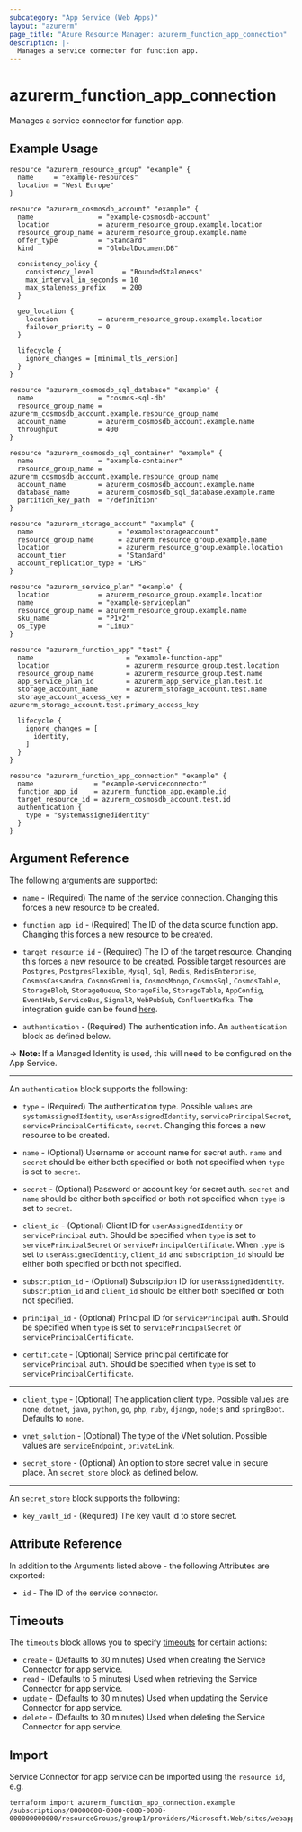 ```yaml
---
subcategory: "App Service (Web Apps)"
layout: "azurerm"
page_title: "Azure Resource Manager: azurerm_function_app_connection"
description: |-
  Manages a service connector for function app.
---
```


# azurerm_function_app_connection

Manages a service connector for function app.

## Example Usage

```hcl
resource "azurerm_resource_group" "example" {
  name     = "example-resources"
  location = "West Europe"
}

resource "azurerm_cosmosdb_account" "example" {
  name                = "example-cosmosdb-account"
  location            = azurerm_resource_group.example.location
  resource_group_name = azurerm_resource_group.example.name
  offer_type          = "Standard"
  kind                = "GlobalDocumentDB"

  consistency_policy {
    consistency_level       = "BoundedStaleness"
    max_interval_in_seconds = 10
    max_staleness_prefix    = 200
  }

  geo_location {
    location          = azurerm_resource_group.example.location
    failover_priority = 0
  }

  lifecycle {
    ignore_changes = [minimal_tls_version]
  }
}

resource "azurerm_cosmosdb_sql_database" "example" {
  name                = "cosmos-sql-db"
  resource_group_name = azurerm_cosmosdb_account.example.resource_group_name
  account_name        = azurerm_cosmosdb_account.example.name
  throughput          = 400
}

resource "azurerm_cosmosdb_sql_container" "example" {
  name                = "example-container"
  resource_group_name = azurerm_cosmosdb_account.example.resource_group_name
  account_name        = azurerm_cosmosdb_account.example.name
  database_name       = azurerm_cosmosdb_sql_database.example.name
  partition_key_path  = "/definition"
}

resource "azurerm_storage_account" "example" {
  name                     = "examplestorageaccount"
  resource_group_name      = azurerm_resource_group.example.name
  location                 = azurerm_resource_group.example.location
  account_tier             = "Standard"
  account_replication_type = "LRS"
}

resource "azurerm_service_plan" "example" {
  location            = azurerm_resource_group.example.location
  name                = "example-serviceplan"
  resource_group_name = azurerm_resource_group.example.name
  sku_name            = "P1v2"
  os_type             = "Linux"
}

resource "azurerm_function_app" "test" {
  name                       = "example-function-app"
  location                   = azurerm_resource_group.test.location
  resource_group_name        = azurerm_resource_group.test.name
  app_service_plan_id        = azurerm_app_service_plan.test.id
  storage_account_name       = azurerm_storage_account.test.name
  storage_account_access_key = azurerm_storage_account.test.primary_access_key

  lifecycle {
    ignore_changes = [
      identity,
    ]
  }
}

resource "azurerm_function_app_connection" "example" {
  name               = "example-serviceconnector"
  function_app_id    = azurerm_function_app.example.id
  target_resource_id = azurerm_cosmosdb_account.test.id
  authentication {
    type = "systemAssignedIdentity"
  }
}
```

## Argument Reference

The following arguments are supported:

* `name` - (Required) The name of the service connection. Changing this forces a new resource to be created.

* `function_app_id` - (Required) The ID of the data source function app. Changing this forces a new resource to be created.

* `target_resource_id` - (Required) The ID of the target resource. Changing this forces a new resource to be created. Possible target resources are `Postgres`, `PostgresFlexible`, `Mysql`, `Sql`, `Redis`, `RedisEnterprise`, `CosmosCassandra`, `CosmosGremlin`, `CosmosMongo`, `CosmosSql`, `CosmosTable`, `StorageBlob`, `StorageQueue`, `StorageFile`, `StorageTable`, `AppConfig`, `EventHub`, `ServiceBus`, `SignalR`, `WebPubSub`, `ConfluentKafka`. The integration guide can be found [here](https://learn.microsoft.com/en-us/azure/service-connector/how-to-integrate-postgres).

* `authentication` - (Required) The authentication info. An `authentication` block as defined below.

-> **Note:** If a Managed Identity is used, this will need to be configured on the App Service.

---

An `authentication` block supports the following:

* `type` - (Required) The authentication type. Possible values are `systemAssignedIdentity`, `userAssignedIdentity`, `servicePrincipalSecret`, `servicePrincipalCertificate`, `secret`. Changing this forces a new resource to be created.

* `name` - (Optional) Username or account name for secret auth. `name` and `secret` should be either both specified or both not specified when `type` is set to `secret`.

* `secret` - (Optional) Password or account key for secret auth. `secret` and `name` should be either both specified or both not specified when `type` is set to `secret`.

* `client_id` - (Optional) Client ID for `userAssignedIdentity` or `servicePrincipal` auth. Should be specified when `type` is set to `servicePrincipalSecret` or `servicePrincipalCertificate`. When `type` is set to `userAssignedIdentity`, `client_id` and `subscription_id` should be either both specified or both not specified.

* `subscription_id` - (Optional) Subscription ID for `userAssignedIdentity`. `subscription_id` and `client_id` should be either both specified or both not specified.

* `principal_id` - (Optional) Principal ID for `servicePrincipal` auth. Should be specified when `type` is set to `servicePrincipalSecret` or `servicePrincipalCertificate`.

* `certificate` - (Optional) Service principal certificate for `servicePrincipal` auth. Should be specified when `type` is set to `servicePrincipalCertificate`.

---

* `client_type` - (Optional) The application client type. Possible values are `none`, `dotnet`, `java`, `python`, `go`, `php`, `ruby`, `django`, `nodejs` and `springBoot`. Defaults to `none`.

* `vnet_solution` - (Optional) The type of the VNet solution. Possible values are `serviceEndpoint`, `privateLink`.

* `secret_store` - (Optional) An option to store secret value in secure place. An `secret_store` block as defined below.

---

An `secret_store` block supports the following:

* `key_vault_id` - (Required) The key vault id to store secret.

## Attribute Reference

In addition to the Arguments listed above - the following Attributes are exported:

* `id` - The ID of the service connector.

## Timeouts

The `timeouts` block allows you to specify [timeouts](https://www.terraform.io/docs/configuration/resources.html#timeouts) for certain actions:

* `create` - (Defaults to 30 minutes) Used when creating the Service Connector for app service.
* `read` - (Defaults to 5 minutes) Used when retrieving the Service Connector for app service.
* `update` - (Defaults to 30 minutes) Used when updating the Service Connector for app service.
* `delete` - (Defaults to 30 minutes) Used when deleting the Service Connector for app service.

## Import

Service Connector for app service can be imported using the `resource id`, e.g.

```shell
terraform import azurerm_function_app_connection.example /subscriptions/00000000-0000-0000-0000-000000000000/resourceGroups/group1/providers/Microsoft.Web/sites/webapp/providers/Microsoft.ServiceLinker/linkers/serviceconnector1
```
